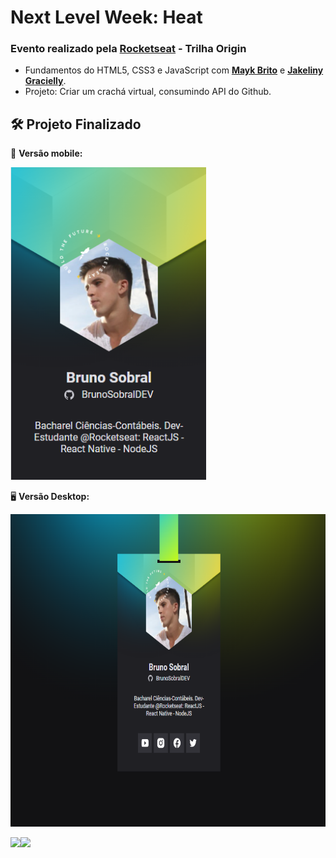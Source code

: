 # Next Level Week: Heat

### Evento realizado pela  **[Rocketseat](https://nextlevelweek.com/inscricao/7)** - Trilha Origin 

- Fundamentos do HTML5, CSS3 e JavaScript com **[Mayk Brito](https://github.com/maykbrito)** e **[Jakeliny Gracielly](https://github.com/jakeliny)**.
- Projeto: Criar um crachá virtual, consumindo API do Github.

## 🛠 Projeto Finalizado 
📱 **Versão mobile:** 

<img src="https://github.com/BrunoSobralDEV/NLW-Origin/blob/main/images/mobile.PNG" height="500px">

🖥️ **Versão Desktop:** 

<img src="https://github.com/BrunoSobralDEV/NLW-Origin/blob/main/images/desktop.PNG" height="500px">


<img src="https://efficient-sloth-d85.notion.site/image/https%3A%2F%2Fs3-us-west-2.amazonaws.com%2Fsecure.notion-static.com%2F3353b132-1b29-49c0-b49d-23b77bd6b5c7%2Fnlwheat.png?table=block&id=daaa092e-1eeb-42ff-9291-51d2807c8231&spaceId=08f749ff-d06d-49a8-a488-9846e081b224&width=250&userId=&cache=v2" height="100px"><img src="https://efficient-sloth-d85.notion.site/image/https%3A%2F%2Fs3-us-west-2.amazonaws.com%2Fsecure.notion-static.com%2Fe151ec77-4f74-4034-a260-93d6c045b429%2Fasdf.png?table=block&id=00a89e06-c0b7-412b-b6da-f435243df92d&spaceId=08f749ff-d06d-49a8-a488-9846e081b224&width=250&userId=&cache=v2" height="100px">
